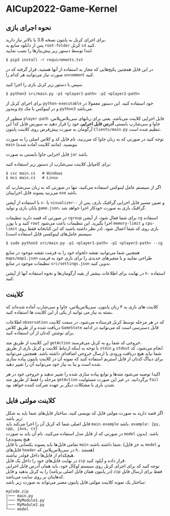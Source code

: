 # AICup2022-Game-Kernel

## نحوه اجرای بازی

برای اجرای کرنل به پایتون نسخه 3.8 یا بالاتر نیاز دارید.  
پس از دانلود منابع به `root-folder` کرنل `cd` کنید.  
ابتدا توسط دستور زیر پیش‌نیازها را نصب نمایید.

```
$ pip3 install -r requirements.txt
```

در این فایل همچنین پکیج‌هایی که مجاز به استفاده از آنها هستید، قرار گرفته که در صورت نیاز می‌توانید هر کدام را `uncomment` کنید.

سپس با دستور زیر کرنل بازی را اجرا کنید.

```
$ python3 src/main.py -p1 <player1-path> -p2 <player2-path>
```

برای اجرای کرنل از `python-executable` خود استفاده کنید. این دستور معمولا در ویندوز `py` و در لینوکس یا مک `python3` می‌باشد.

منظور از `player-path` فایل اجرایی کلاینت می‌باشد. یعنی برای زبانهای سی‌پلاس‌پلاس، جاوا و سی‌شارپ بایستی **آدرس فایل اجرایی** خود را قرار دهید نه سورس فایل کد! این آرگومان به صورت پیش‌فرض روی کلاینت پایتون `Clients/main.py` تنظیم شده است.

توجه کنید در صورتی که به زبان جاوا کد می‌زنید، نام فایل کد و کلاس اصلی را به صورت `main` بنویسید. (مانند کلاینت آماده شده)

فایل اجرایی جاوا بایستی به صورت `jar` باشد.

برای کامپایل کلاینت سی‌شارپ از دستور زیر استفاده کنید:

```
$ csc main.cs   # Windows
$ mcs main.cs   # Linux
```

اگر از سیستم عامل لینوکس استفاده می‌کنید، تنها در صورتی که به زبان سی‌شارپ کد می‌زنید پسوند فایل اجراییتان `exe` باشد.

با استفاده از آپشن `v-` یا `visualizer--` و تعیین مسیر فایل اجرایی گرافیک بازی، پس از پایان بازی و تولید `game.json`، گرافیک بازی به صورت خودکار اجرا خواهد شد.

در صورتی که قصد دارید تنظیمات `cgroup` برای شما فعال شود، از آپشن `cg` استفاده کنید و با یوزر `root` اجرا بگیرید.
این تنظیمات باعث می‌شود `memory-limit` و `cpu-limit` بازی روی کد شما اعمال شود.
(در نظر داشته باشید که این کتابخانه فقط روی سیستم عامل‌های لینوکسی قابل استفاده است)

```
$ sudo python3 src/main.py -p1 <player1-path> -p2 <player2-path> --cg
```

همچنین شما می‌توانید نقشه دلخواه خود را به فرمت نقشه موجود در منابع `maps/map1.json` طراحی نمایید و یا متغیرهای جدیدی را برای بازی خود به فرمت تنظیمات موجود در منابع `src/settings.json` تدوین کنید.

در نهایت برای اطلاعات بیشتر از بقیه آرگومان‌ها و نحوه استفاده آنها از آپشن `h-` استفاده کنید.

## کلاینت

کلاینت های بازی به ۴ زبان پایتون، سی‌پلاس‌پلاس، جاوا و سی‌شارپ آماده شده‌اند که بسته به نیاز می توانید از یکی از این کلاینت ها استفاده کنید.

اطلاعات `observation` که در هر مرحله توسط کرنل فرستاده می‌شود، در سمت کلاینت دریافت شده و از طریق کلاس `GameState` قابل دسترسی است که می‌توانید در ادامه برای نوشتن کدتان از آن استفاده کنید.

این کلاینت از طریق متد `getAction` خروجی کد شما رو به کرنل می‌فرستد.  
 با توجه به اینکه ارتباط کلاینت و کرنل بازی از طریق `stdin` و `stdout` انجام می‌شود، کد شما نباید هیچ دریافت ورودی یا ارسال خروجی اضافه‌ای داشته باشد. همچنین می‌توانید برای دیباگ کدتان از فایل استریم استفاده کنید که نمونه آن در کلاینت پایتون پیاده سازی شده است و بنا به نیاز خود می‌توانید آن را تغییر دهید.

اکیدا توصیه می‌شود متدها و توابع پیاده سازی شده را تغییر ندهید و خروجی خود در هر مرحله را فقط از طریق متد `getAction` برگردانید. در غیر این صورت مسئولیت `Fail` شدن بازی یا مشکلات دیگر بر عهده شرکت کننده خواهد بود.

## کلاینت مولتی فایل

اگر قصد دارید به صورت مولتی فایل کد نویسی کنید، ساختار فایل‌های شما باید به شکل زیر باشد:  
فایل اصلی شما که کرنل آن را اجرا می‌کند باید `main.example` باشد. `example: {py, cpp, java, cs} `  
در صورتی که از فایل مدل استفاده می‌کنید، نام آن باید به صورت `model` باشد. (بدون هیچ پسوندی)  
تمامی فایل‌ها باید پسوند یکسانی با فایل `main` شما داشته باشند. (به جز فایل `model` و فایل‌های
`header` در سی‌پلاس‌پلاس که `h.` هستند)  
هیچکدام از فایل‌ها داخل فولدر نباشند.  
در نهایت فایل‌های خود را داخل یک فایل `zip` قرار داده و آپلود کنید.  
توجه کنید که برای اجرای کرنل روی سیستم لوکال خود، باید همان آدرس فایل اجرایی (در پایتون همان فایل اصلی برنامه) را به کرنل بدهید و فایل `zip` فقط برای ارسال فایل کدهایتان بر روی سایت می‌باشد.  
ساختار یک نمونه کلاینت مولتی فایل پایتون معتبر می‌تواند به صورت زیر باشد:

```
myCode.zip
|─── main.py
│─── MyModule1.py
|─── MyModule2.py
└─── model
```
